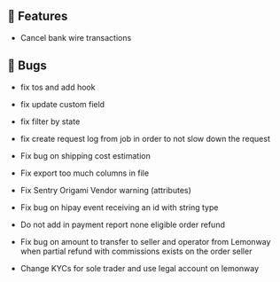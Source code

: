 ## 🚀 Features

- Cancel bank wire transactions


## 🐛 Bugs

- fix tos and add hook

- fix update custom field

- fix filter by state

- fix create request log from job in order to not slow down the request

- Fix bug on shipping cost estimation

- Fix export too much columns in file

- Fix Sentry Origami Vendor warning (attributes)

- Fix bug on hipay event receiving an id with string type

- Do not add in payment report none eligible order refund

- Fix bug on amount to transfer to seller and operator from Lemonway when partial refund with commissions exists on the order seller

- Change KYCs for sole trader and use legal account on lemonway